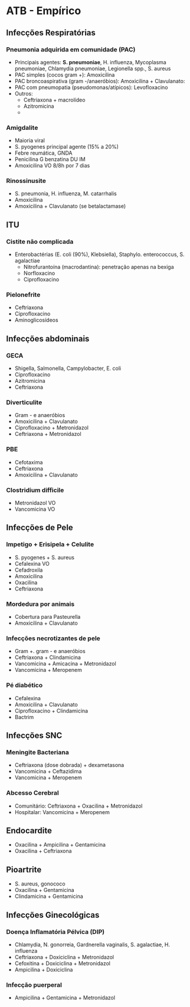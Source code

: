 # ATB - Empírico

## Infecções Respiratórias
### Pneumonia adquirida em comunidade (PAC)
- Principais agentes: **S. pneumoniae**, H. influenza, Mycoplasma pneumoniae, Chlamydia pneumoniae, Legionella spp., S. aureus
- PAC simples (cocos gram +): Amoxicilina
- PAC broncoaspirativa (gram -/anaeróbios): Amoxicilina + Clavulanato: 
- PAC com pneumopatia (pseudomonas/atípicos): Levofloxacino
- Outros: 
	- Ceftriaxona + macrolídeo
	- Azitromicina
	- 
### Amigdalite
- Maioria viral
- S. pyogenes principal agente (15% a 20%)
- Febre reumática, GNDA
- Penicilina G benzatina DU IM
- Amoxicilina VO 8/8h por 7 dias

### Rinossinusite
- S. pneumonia, H. influenza, M. catarrhalis
- Amoxicilina
- Amoxicilina + Clavulanato (se betalactamase)

## ITU
### Cistite não complicada
- Enterobactérias (E. coli (90%), Klebsiella), Staphylo. enterococcus, S. agalactiae
	- Nitrofurantoína (macrodantina): penetração apenas na bexiga
	- Norfloxacino 
	- Ciprofloxacino
### Pielonefrite
- Ceftriaxona
- Ciprofloxacino
- Aminoglicosídeos

## Infecções abdominais
### GECA
- Shigella, Salmonella, Campylobacter, E. coli
- Ciprofloxacino
- Azitromicina
- Ceftriaxona
### Diverticulite
- Gram - e anaeróbios
- Amoxicilina + Clavulanato
- Ciprofloxacino + Metronidazol
- Ceftriaxona + Metronidazol
### PBE
- Cefotaxima
- Ceftriaxona
- Amoxicilina + Clavulanato

### Clostridium difficile
- Metronidazol VO
- Vancomicina VO

## Infecções de Pele
### Impetigo + Erisipela + Celulite
- S. pyogenes + S. aureus
- Cefalexina VO
- Cefadroxila
- Amoxicilina
- Oxacilina
- Ceftriaxona
### Mordedura por animais
- Cobertura para Pasteurella
- Amoxicilina + Clavulanato

### Infecções necrotizantes de pele
- Gram +. gram - e anaeróbios
- Ceftriaxona + Clindamicina
- Vancomicina + Amicacina + Metronidazol
- Vancomicina + Meropenem

### Pé diabético
- Cefalexina
- Amoxicilina + Clavulanato
- Ciprofloxacino + Clindamicina
- Bactrim

## Infecções SNC
### Meningite Bacteriana
- Ceftriaxona (dose dobrada) + dexametasona
- Vancomicina + Ceftazidima
- Vancomicina + Meropenem
### Abcesso Cerebral
- Comunitário: Ceftriaxona + Oxacilina + Metronidazol
- Hospitalar: Vancomicina + Meropenem

## Endocardite
- Oxacilina + Ampicilina + Gentamicina
- Oxacilina + Ceftriaxona
 
## Pioartrite
- S. aureus, gonococo
- Oxacilina + Gentamicina
- Clindamicina + Gentamicina

## Infecções Ginecológicas
### Doença Inflamatória Pélvica (DIP)
- Chlamydia, N. gonorreia, Gardnerella vaginalis, S. agalactiae, H. influenza
- Ceftriaxona + Doxiciclina + Metronidazol
- Cefoxitina + Doxiciclina + Metronidazol
- Ampicilina + Doxiciclina

### Infecção puerperal 
- Ampicilina + Gentamicina + Metronidazol 


<!--stackedit_data:
eyJoaXN0b3J5IjpbLTM0ODU4ODgwNiwtMTIwNjUwMjAxOSwxNj
AwMzQ0MDY4LDEyNjI4ODIxMjVdfQ==
-->